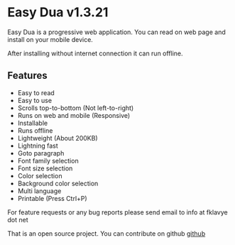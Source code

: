 # Easy Dua v1.3.21
Easy Dua is a progressive web application. You can read on web page and install on your mobile device.

After installing without internet connection it can run offline.

## Features
- Easy to read
- Easy to use
- Scrolls top-to-bottom (Not left-to-right)
- Runs on web and mobile (Responsive)
- Installable
- Runs offline
- Lightweight (About 200KB)
- Lightning fast
- Goto paragraph
- Font family selection
- Font size selection
- Color selection
- Background color selection
- Multi language
- Printable (Press Ctrl+P)

For feature requests or any bug reports please send email to info at fklavye dot net

That is an open source project. You can contribute on github [github](https://github.com/obozdag/dua)
